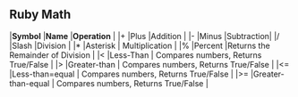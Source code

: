 ## Ruby Math
|**Symbol** |**Name** |**Operation** |
|+ |Plus |Addition |
|- |Minus |Subtraction|
|/ |Slash |Division |
|* |Asterisk | Multiplication |
|% |Percent |Returns the Remainder of Division |
|< |Less-Than | Compares numbers, Returns True/False |
|> |Greater-than | Compares numbers, Returns True/False |
|<= |Less-than=equal | Compares numbers, Returns True/False |
|>= |Greater-than-equal | Compares numbers, Returns True/False |